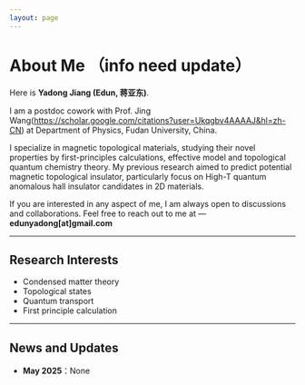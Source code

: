 ```yaml
---
layout: page
---
```


# About Me （info need update）

Here is **Yadong Jiang (Edun, 蒋亚东)**.<br>

I am a postdoc cowork with Prof. Jing Wang(https://scholar.google.com/citations?user=Ukqgbv4AAAAJ&hl=zh-CN) at Department of Physics, Fudan University, China.

I specialize in magnetic topological materials, studying their novel properties by first-principles calculations, effective model and topological quantum chemistry theory. My previous research aimed to predict potential magnetic topological insulator, particularly focus on High-T quantum anomalous hall insulator candidates in 2D materials.

If you are interested in any aspect of me, I am always open to discussions and collaborations. Feel free to reach out to me at — **edunyadong[at]gmail.com**

---

## Research Interests

- Condensed matter theory
- Topological states
- Quantum transport
- First principle calculation

---

## News and Updates

- **May 2025**：None

